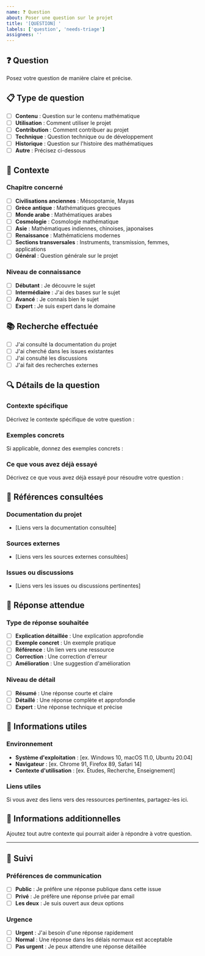 ```yaml
---
name: ❓ Question
about: Poser une question sur le projet
title: '[QUESTION] '
labels: ['question', 'needs-triage']
assignees: ''
---
```


## ❓ Question

Posez votre question de manière claire et précise.

## 📋 Type de question

- [ ] **Contenu** : Question sur le contenu mathématique
- [ ] **Utilisation** : Comment utiliser le projet
- [ ] **Contribution** : Comment contribuer au projet
- [ ] **Technique** : Question technique ou de développement
- [ ] **Historique** : Question sur l'histoire des mathématiques
- [ ] **Autre** : Précisez ci-dessous

## 🎯 Contexte

### Chapitre concerné
- [ ] **Civilisations anciennes** : Mésopotamie, Mayas
- [ ] **Grèce antique** : Mathématiques grecques
- [ ] **Monde arabe** : Mathématiques arabes
- [ ] **Cosmologie** : Cosmologie mathématique
- [ ] **Asie** : Mathématiques indiennes, chinoises, japonaises
- [ ] **Renaissance** : Mathématiciens modernes
- [ ] **Sections transversales** : Instruments, transmission, femmes, applications
- [ ] **Général** : Question générale sur le projet

### Niveau de connaissance
- [ ] **Débutant** : Je découvre le sujet
- [ ] **Intermédiaire** : J'ai des bases sur le sujet
- [ ] **Avancé** : Je connais bien le sujet
- [ ] **Expert** : Je suis expert dans le domaine

## 📚 Recherche effectuée

- [ ] J'ai consulté la documentation du projet
- [ ] J'ai cherché dans les issues existantes
- [ ] J'ai consulté les discussions
- [ ] J'ai fait des recherches externes

## 🔍 Détails de la question

### Contexte spécifique
Décrivez le contexte spécifique de votre question :

### Exemples concrets
Si applicable, donnez des exemples concrets :

### Ce que vous avez déjà essayé
Décrivez ce que vous avez déjà essayé pour résoudre votre question :

## 📖 Références consultées

### Documentation du projet
- [Liens vers la documentation consultée]

### Sources externes
- [Liens vers les sources externes consultées]

### Issues ou discussions
- [Liens vers les issues ou discussions pertinentes]

## 🎯 Réponse attendue

### Type de réponse souhaitée
- [ ] **Explication détaillée** : Une explication approfondie
- [ ] **Exemple concret** : Un exemple pratique
- [ ] **Référence** : Un lien vers une ressource
- [ ] **Correction** : Une correction d'erreur
- [ ] **Amélioration** : Une suggestion d'amélioration

### Niveau de détail
- [ ] **Résumé** : Une réponse courte et claire
- [ ] **Détaillé** : Une réponse complète et approfondie
- [ ] **Expert** : Une réponse technique et précise

## 🔗 Informations utiles

### Environnement
- **Système d'exploitation** : [ex. Windows 10, macOS 11.0, Ubuntu 20.04]
- **Navigateur** : [ex. Chrome 91, Firefox 89, Safari 14]
- **Contexte d'utilisation** : [ex. Études, Recherche, Enseignement]

### Liens utiles
Si vous avez des liens vers des ressources pertinentes, partagez-les ici.

## 📝 Informations additionnelles

Ajoutez tout autre contexte qui pourrait aider à répondre à votre question.

---

## 🤝 Suivi

### Préférences de communication
- [ ] **Public** : Je préfère une réponse publique dans cette issue
- [ ] **Privé** : Je préfère une réponse privée par email
- [ ] **Les deux** : Je suis ouvert aux deux options

### Urgence
- [ ] **Urgent** : J'ai besoin d'une réponse rapidement
- [ ] **Normal** : Une réponse dans les délais normaux est acceptable
- [ ] **Pas urgent** : Je peux attendre une réponse détaillée
